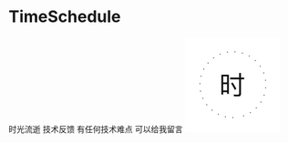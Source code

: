 # TimeSchedule
时光流逝 技术反馈
有任何技术难点 可以给我留言
![image](https://github.com/BluseJay/TimeSchedule/blob/master/icon-83.5%402x.png)

